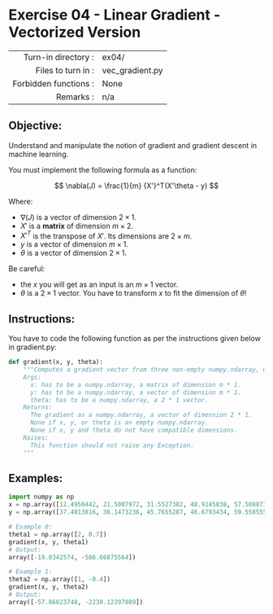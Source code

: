 # Exercise 04 - Linear Gradient - Vectorized Version

|                         |                    |
| -----------------------:| ------------------ |
|   Turn-in directory :   |  ex04/             |
|   Files to turn in :    |  vec_gradient.py   |
|   Forbidden functions : |  None              |
|   Remarks :             |  n/a               |

## Objective:
Understand and manipulate the notion of gradient and gradient descent in machine learning.

You must implement the following formula as a function:    

$$
\nabla(J) = \frac{1}{m} {X'}^T(X'\theta - y)
$$  

Where:  
- $\nabla(J)$ is a vector of dimension $2 \times 1$.
- $X'$ is a **matrix** of dimension $m \times 2$.
- ${X'}^T$ is the transpose of $X'$. Its dimensions are $2 \times m$.
- $y$ is a vector of dimension $m \times 1$.
- $\theta$ is a vector of dimension $2 \times 1$.
  
Be careful: 
- the $x$ you will get as an input is an $m \times 1$ vector.
- $\theta$ is a $2 \times 1$ vector. You have to transform $x$ to fit the dimension of $\theta$!

## Instructions:
You have to code the following function as per the instructions given below in gradient.py:
```python
def gradient(x, y, theta):
    """Computes a gradient vector from three non-empty numpy.ndarray, without any for loop. The three arrays must have compatible dimensions.
    Args:
      x: has to be a numpy.ndarray, a matrix of dimension m * 1.
      y: has to be a numpy.ndarray, a vector of dimension m * 1.
      theta: has to be a numpy.ndarray, a 2 * 1 vector.
    Returns:
      The gradient as a numpy.ndarray, a vector of dimension 2 * 1.
      None if x, y, or theta is an empty numpy.ndarray.
      None if x, y and theta do not have compatible dimensions.
    Raises:
      This function should not raise any Exception.
    """
```

## Examples:
```python
import numpy as np
x = np.array([12.4956442, 21.5007972, 31.5527382, 48.9145838, 57.5088733])
y = np.array([37.4013816, 36.1473236, 45.7655287, 46.6793434, 59.5585554])

# Example 0:
theta1 = np.array([2, 0.7])
gradient(x, y, theta1)
# Output:
array([-19.0342574, -586.66875564])

# Example 1:
theta2 = np.array([1, -0.4])
gradient(x, y, theta2)
# Output:
array([-57.86823748, -2230.12297889])
```